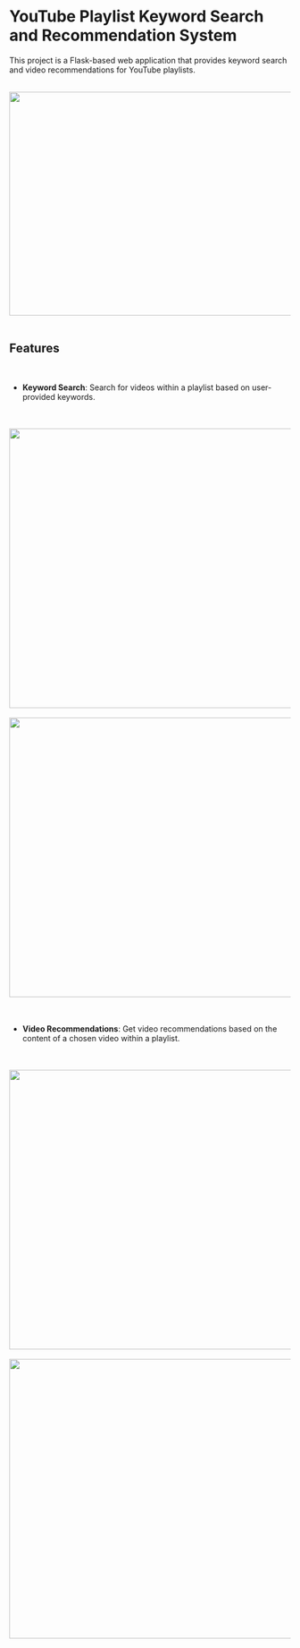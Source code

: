   # YouTube Playlist Keyword Search and Recommendation System


This project is a Flask-based web application that provides keyword search and video recommendations for YouTube playlists. 
<br>
<br>

<img src="https://github.com/user-attachments/assets/5ff681c9-0f43-44d2-953a-ce4dc623827a" width="1000" height="400">

<br>
<br>

## Features

<br>

- **Keyword Search**: Search for videos within a playlist based on user-provided keywords.

<br>
<br>


<img src="https://github.com/user-attachments/assets/daeb8cb2-7914-4b0a-8210-3cb99c478c67" width="900" height="500">

<br>
<br>
<img src="https://github.com/user-attachments/assets/29d9ad3c-9e48-4f7a-9325-95d7c6caafff" width="900" height="500">



<br>
<br>
<br>

- **Video Recommendations**: Get video recommendations based on the content of a chosen video within a playlist.


<br>
<br>

<img src="https://github.com/user-attachments/assets/2a4a6efd-b024-4597-a8f3-952c164addb5" width="900" height="500">


<br>
<br>

<img src="https://github.com/user-attachments/assets/367ebf8a-fdb7-4975-8923-2132ba7460c8" width="900" height="500">

